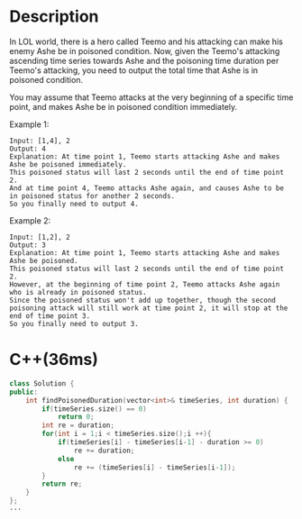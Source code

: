 # Description
In LOL world, there is a hero called Teemo and his attacking can make his enemy Ashe be in poisoned condition. Now, given the Teemo's attacking ascending time series towards Ashe and the poisoning time duration per Teemo's attacking, you need to output the total time that Ashe is in poisoned condition.

You may assume that Teemo attacks at the very beginning of a specific time point, and makes Ashe be in poisoned condition immediately.

Example 1:
```
Input: [1,4], 2
Output: 4
Explanation: At time point 1, Teemo starts attacking Ashe and makes Ashe be poisoned immediately. 
This poisoned status will last 2 seconds until the end of time point 2. 
And at time point 4, Teemo attacks Ashe again, and causes Ashe to be in poisoned status for another 2 seconds. 
So you finally need to output 4.
```

Example 2:
```
Input: [1,2], 2
Output: 3
Explanation: At time point 1, Teemo starts attacking Ashe and makes Ashe be poisoned. 
This poisoned status will last 2 seconds until the end of time point 2. 
However, at the beginning of time point 2, Teemo attacks Ashe again who is already in poisoned status. 
Since the poisoned status won't add up together, though the second poisoning attack will still work at time point 2, it will stop at the end of time point 3. 
So you finally need to output 3.
```
# C++(36ms)
```cpp
class Solution {
public:
    int findPoisonedDuration(vector<int>& timeSeries, int duration) {
        if(timeSeries.size() == 0)
            return 0;
        int re = duration;
        for(int i = 1;i < timeSeries.size();i ++){
            if(timeSeries[i] - timeSeries[i-1] - duration >= 0)
                re += duration;
            else
                re += (timeSeries[i] - timeSeries[i-1]);
        }
        return re;
    }
};
···
